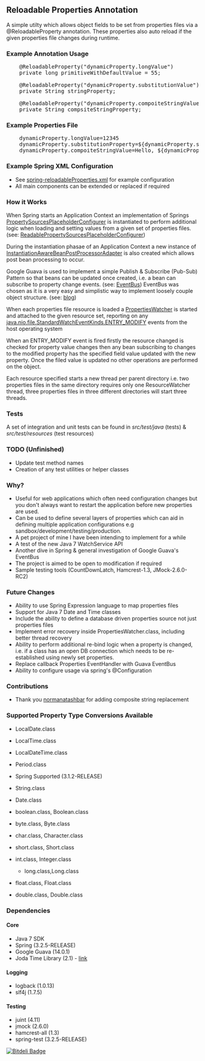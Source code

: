 ## Reloadable Properties Annotation ##

A simple utilty which allows object fields to be set from properties files via a @ReloadableProperty annotation. 
These properties also auto reload if the given properties file changes during runtime.

### Example Annotation Usage ###
<pre>
	@ReloadableProperty("dynamicProperty.longValue")
	private long primitiveWithDefaultValue = 55;
	
	@ReloadableProperty("dynamicProperty.substitutionValue")
	private String stringProperty;
	
	@ReloadableProperty("dynamicProperty.compoiteStringValue")
	private String compsiteStringProperty;
</pre>

### Example Properties File ###
<pre>
	dynamicProperty.longValue=12345
	dynamicProperty.substitutionProperty=${dynamicProperty.substitutionValue}
	dynamicProperty.compoiteStringValue=Hello, ${dynamicProperty.baseStringValue}!
</pre>

### Example Spring XML Configuration ###
* See [spring-reloadableProperties.xml](https://github.com/jamesemorgan/ReloadablePropertiesAnnotation/blob/master/src/main/resources/spring/spring-reloadableProperties.xml) for example configuration
* All main components can be extended or replaced if required

### How it Works  ###
When Spring starts an Application Context an implementation of Springs [PropertySourcesPlaceholderConfigurer](http://static.springsource.org/spring/docs/3.1.x/javadoc-api/org/springframework/context/support/PropertySourcesPlaceholderConfigurer.html) is instantiated to perform additional logic when loading and setting values from a given set of properties files. (see: [ReadablePropertySourcesPlaceholderConfigurer](https://github.com/jamesemorgan/ReloadablePropertiesAnnotation/blob/master/src/main/java/com/morgan/design/properties/internal/ReadablePropertySourcesPlaceholderConfigurer.java))

During the instantiation phasae of an Application Context a new instance of [InstantiationAwareBeanPostProcessorAdapter](http://static.springsource.org/spring/docs/2.5.x/api/org/springframework/beans/factory/config/InstantiationAwareBeanPostProcessorAdapter.html) is also created which allows post bean processing to occur.

Google Guava is used to implement a simple Publish & Subscribe (Pub-Sub) Pattern so that beans can be updated once created, i.e. a bean can subscribe to property change events. (see: [EventBus](http://code.google.com/p/guava-libraries/wiki/EventBusExplained)) 
EventBus was chosen as it is a very easy and simplistic way to implement loosely couple object structure. (see: [blog](http://codingjunkie.net/guava-eventbus/))

When each properties file resource is loaded a [PropertiesWatcher](https://github.com/jamesemorgan/ReloadablePropertiesAnnotation/blob/master/src/main/java/com/morgan/design/properties/internal/PropertiesWatcher.java) is started and attached to the given resource set, reporting on any [java.nio.file.StandardWatchEventKinds.ENTRY_MODIFY](http://docs.oracle.com/javase/7/docs/api/java/nio/file/StandardWatchEventKinds.html#ENTRY_MODIFY) events from the host operating system

When an ENTRY_MODIFY event is fired firstly the resource changed is checked for property value changes then any bean subscribing to changes to the modified property has the specified field value updated with the new property. Once the filed value is updated no other operations are performed on the object.

Each resource specified starts a new thread per parent directory i.e. two properties files in the same directory requires only one ResourceWatcher thread, three properties files in three different directories will start three threads.

### Tests ###
A set of integration and unit tests can be found in _src/test/java_ (tests) & _src/test/resources_ (test resources)

### TODO (Unfinished) ###
* Update test method names
* Creation of any test utilities or helper classes

### Why? ###
* Useful for web applications which often need configuration changes but you don't always want to restart the application before new properties are used.
* Can be used to define several layers of properties which can aid in defining multiple application configurations e.g sandbox/development/testing/production.
* A pet project of mine I have been intending to implement for a while
* A test of the new Java 7 WatchService API
* Another dive in Spring & general investigation of Google Guava's EventBus
* The project is aimed to be open to modification if required
* Sample testing tools (CountDownLatch, Hamcrest-1.3, JMock-2.6.0-RC2)

### Future Changes ###
* Ability to use Spring Expression language to map properties files
* Support for Java 7 Date and Time classes
* Include the ability to define a database driven properties source not just properties files
* Implement error recovery inside PropertiesWatcher.class, including better thread recovery
* Ability to perform additional re-bind logic when a property is changed, i.e. if a class has an open DB connection which needs to be re-established using newly set properties.
* Replace callback Properties EventHandler with Guava EventBus
* Ability to configure usage via spring's @Configuration 

### Contributions ###
* Thank you [normanatashbar](https://github.com/normanatashbar) for adding composite string replacement

### Supported Property Type Conversions Available ###
* LocalDate.class
* LocalTime.class
* LocalDateTime.class
* Period.class


* Spring Supported (3.1.2-RELEASE)
* String.class
* Date.class
* boolean.class, Boolean.class
* byte.class, Byte.class
* char.class, Character.class
* short.class, Short.class
* int.class, Integer.class
   * long.class,Long.class
* float.class, Float.class
* double.class, Double.class

### Dependencies ###

#### Core ####
* Java 7 SDK
* Spring (3.2.5-RELEASE)
* Google Guava  (14.0.1)
* Joda Time Library (2.1) - [link](http://joda-time.sourceforge.net/)

#### Logging ####
* logback (1.0.13)
* slf4j (1.7.5)

#### Testing ####
* juint (4.11)
* jmock (2.6.0)
* hamcrest-all (1.3)
* spring-test (3.2.5-RELEASE)


[![Bitdeli Badge](https://d2weczhvl823v0.cloudfront.net/jamesmorgan/reloadablepropertiesannotation/trend.png)](https://bitdeli.com/free "Bitdeli Badge")

